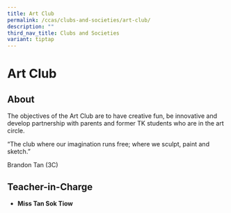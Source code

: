 ```yaml
---
title: Art Club
permalink: /ccas/clubs-and-societies/art-club/
description: ""
third_nav_title: Clubs and Societies
variant: tiptap
---
```

<h1>Art Club</h1>
<h2><strong>About</strong></h2>
<p>The objectives of the Art Club are to have creative fun, be innovative
and develop partnership with parents and former TK students who are in
the art circle.</p>
<p>“The club where our imagination runs free; where we sculpt, paint and
sketch.”</p>
<p>Brandon Tan (3C)</p>
<h2><strong>Teacher-in-Charge</strong></h2>
<ul data-tight="true" class="tight">
<li>
<p><strong>Miss Tan Sok Tiow</strong>
</p>
</li>
</ul>
<p></p>